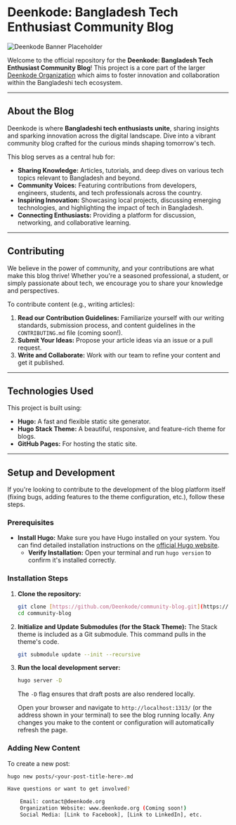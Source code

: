 # Deenkode: Bangladesh Tech Enthusiast Community Blog


![Deenkode Banner Placeholder](https://via.placeholder.com/1200x300?text=Deenkode+Community+Blog)

Welcome to the official repository for the **Deenkode: Bangladesh Tech Enthusiast Community Blog**! This project is a core part of the larger [Deenkode Organization](https://github.com/Deenkode) which aims to foster innovation and collaboration within the Bangladeshi tech ecosystem.

---

## About the Blog

Deenkode is where **Bangladeshi tech enthusiasts unite**, sharing insights and sparking innovation across the digital landscape. Dive into a vibrant community blog crafted for the curious minds shaping tomorrow's tech.

This blog serves as a central hub for:
* **Sharing Knowledge:** Articles, tutorials, and deep dives on various tech topics relevant to Bangladesh and beyond.
* **Community Voices:** Featuring contributions from developers, engineers, students, and tech professionals across the country.
* **Inspiring Innovation:** Showcasing local projects, discussing emerging technologies, and highlighting the impact of tech in Bangladesh.
* **Connecting Enthusiasts:** Providing a platform for discussion, networking, and collaborative learning.

---

## Contributing

We believe in the power of community, and your contributions are what make this blog thrive! Whether you're a seasoned professional, a student, or simply passionate about tech, we encourage you to share your knowledge and perspectives.

To contribute content (e.g., writing articles):
1.  **Read our Contribution Guidelines:** Familiarize yourself with our writing standards, submission process, and content guidelines in the `CONTRIBUTING.md` file (coming soon!).
2.  **Submit Your Ideas:** Propose your article ideas via an issue or a pull request.
3.  **Write and Collaborate:** Work with our team to refine your content and get it published.

---

## Technologies Used

This project is built using:
* **Hugo:** A fast and flexible static site generator.
* **Hugo Stack Theme:** A beautiful, responsive, and feature-rich theme for blogs.
* **GitHub Pages:** For hosting the static site.

---

## Setup and Development

If you're looking to contribute to the development of the blog platform itself (fixing bugs, adding features to the theme configuration, etc.), follow these steps.

### Prerequisites

* **Install Hugo:** Make sure you have Hugo installed on your system. You can find detailed installation instructions on the [official Hugo website](https://gohugo.io/getting-started/installing/).
    * **Verify Installation:** Open your terminal and run `hugo version` to confirm it's installed correctly.

### Installation Steps

1.  **Clone the repository:**
    ```bash
    git clone [https://github.com/Deenkode/community-blog.git](https://github.com/Deenkode/community-blog.git)
    cd community-blog
    ```

2.  **Initialize and Update Submodules (for the Stack Theme):**
    The Stack theme is included as a Git submodule. This command pulls in the theme's code.
    ```bash
    git submodule update --init --recursive
    ```

3.  **Run the local development server:**
    ```bash
    hugo server -D
    ```
    The `-D` flag ensures that draft posts are also rendered locally.

    Open your browser and navigate to `http://localhost:1313/` (or the address shown in your terminal) to see the blog running locally. Any changes you make to the content or configuration will automatically refresh the page.

### Adding New Content

To create a new post:
```bash
hugo new posts/<your-post-title-here>.md

Have questions or want to get involved?

    Email: contact@deenkode.org
    Organization Website: www.deenkode.org (Coming soon!)
    Social Media: [Link to Facebook], [Link to LinkedIn], etc.
